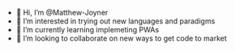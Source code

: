 - 👋 Hi, I’m @Matthew-Joyner
-  👀 I’m interested in trying out new languages and paradigms
- 🌱 I’m currently learning implemeting PWAs
- 💞️ I’m looking to collaborate on new ways to get code to market

<!---
ThatSoftwareGuy/ThatSoftwareGuy is a ✨ special ✨ repository because its `README.md` (this file) appears on your GitHub profile.
You can click the Preview link to take a look at your changes.
--->
